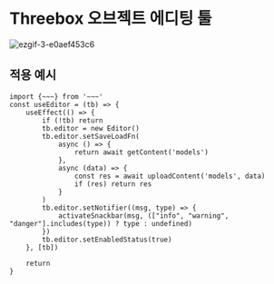 # Threebox 오브젝트 에디팅 툴
![ezgif-3-e0aef453c6](https://user-images.githubusercontent.com/44242823/170648636-e3444c24-4683-44e2-be42-459244244964.gif)

## 적용 예시
    import {~~~} from '~~~'
    const useEditor = (tb) => {
        useEffect(() => {
            if (!tb) return
            tb.editor = new Editor()
            tb.editor.setSaveLoadFn(
                async () => {
                    return await getContent('models')
                },
                async (data) => {
                    const res = await uploadContent('models', data)
                    if (res) return res
                }
            )
            tb.editor.setNotifier((msg, type) => {
                activateSnackbar(msg, (["info", "warning", "danger"].includes(type)) ? type : undefined)
            })
            tb.editor.setEnabledStatus(true)
        }, [tb])

        return
    }


